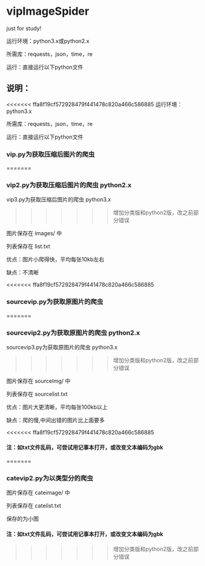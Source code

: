 # vipImageSpider
just for study!

运行环境：python3.x或python2.x

所需库：requests，json，time，re

运行：直接运行以下python文件

## 说明：

<<<<<<< ffa8f19cf572928479f441478c820a466c586885
运行环境：python3.x

所需库：requests，json，time，re

运行：直接运行以下python文件

### vip.py为获取压缩后图片的爬虫
=======
### vip2.py为获取压缩后图片的爬虫 python2.x

vip3.py为获取压缩后图片的爬虫 python3.x
>>>>>>> 增加分类版和python2版，改之前部分错误

图片保存在 images/ 中

列表保存在 list.txt

优点：图片小爬得快，平均每张10kb左右

缺点：不清晰

<<<<<<< ffa8f19cf572928479f441478c820a466c586885
### sourcevip.py为获取原图片的爬虫
=======

### sourcevip2.py为获取原图片的爬虫 python2.x

sourcevip3.py为获取原图片的爬虫 python3.x
>>>>>>> 增加分类版和python2版，改之前部分错误

图片保存在 sourceImg/ 中

列表保存在 sourcelist.txt

优点：图片大更清晰，平均每张100kb以上

缺点：爬的慢,中间出错的图片比上面要多


<<<<<<< ffa8f19cf572928479f441478c820a466c586885
#### 注：如txt文件乱码，可尝试用记事本打开，或改变文本编码为gbk
=======
### catevip2.py为以类型分的爬虫

图片保存在 cateimage/ 中

列表保存在 catelist.txt

保存的为小图


#### 注：如txt文件乱码，可尝试用记事本打开，或改变文本编码为gbk
>>>>>>> 增加分类版和python2版，改之前部分错误
